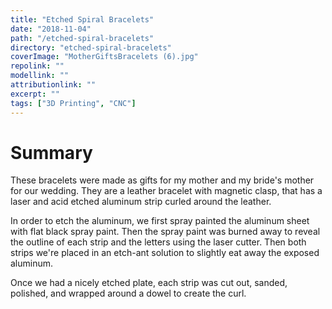 ```yaml
---
title: "Etched Spiral Bracelets"
date: "2018-11-04"
path: "/etched-spiral-bracelets"
directory: "etched-spiral-bracelets"
coverImage: "MotherGiftsBracelets (6).jpg"
repolink: ""
modellink: ""
attributionlink: ""
excerpt: ""
tags: ["3D Printing", "CNC"]
---
```


# Summary

These bracelets were made as gifts for my mother and my bride's mother for our wedding. They are a leather bracelet with magnetic clasp, that has a laser and acid etched aluminum strip curled around the leather.

In order to etch the aluminum, we first spray painted the aluminum sheet with flat black spray paint. Then the spray paint was burned away to reveal the outline of each strip and the letters using the laser cutter. Then both strips we're placed in an etch-ant solution to slightly eat away the exposed aluminum.

Once we had a nicely etched plate, each strip was cut out, sanded, polished, and wrapped around a dowel to create the curl.
